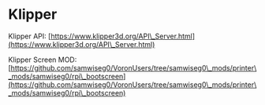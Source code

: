 # Klipper

Klipper API: [https://www.klipper3d.org/API\_Server.html](https://www.klipper3d.org/API\_Server.html)

Klipper Screen MOD: [https://github.com/samwiseg0/VoronUsers/tree/samwiseg0\_mods/printer\_mods/samwiseg0/rpi\_bootscreen](https://github.com/samwiseg0/VoronUsers/tree/samwiseg0\_mods/printer\_mods/samwiseg0/rpi\_bootscreen)

